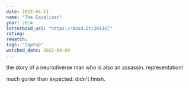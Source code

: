 ```yaml
---
date: 2022-04-11
name: "The Equalizer"
year: 2014
letterboxd_uri: "https://boxd.it/2K43xl"
rating: 
rewatch: 
tags: "laptop"
watched_date: 2022-04-09
---
```


the story of a neurodiverse man who is also an assassin. representation!

much gorier than expected. didn't finish.
